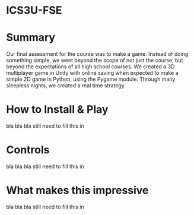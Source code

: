 # ICS3U-FSE

# Summary
Our final assessment for the course was to make a game. Instead of doing something simple, we went beyond the scope of not just the course, but beyond the expectations of all high school courses. We created a 3D multiplayer game in Unity with online saving when expected to make a simple 2D game in Python, using the Pygame module.
Through many sleepless nights, we created a real time strategy.

# How to Install & Play
 bla bla bla still need to fill this in

# Controls
bla bla bla still need to fill this in


# What makes this impressive
bla bla bla still need to fill this in
